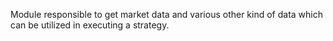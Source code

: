 Module responsible to get market data and various other kind of data which can be utilized in executing a strategy.
 
